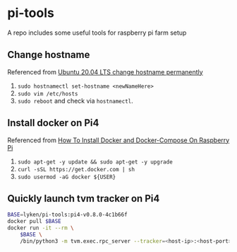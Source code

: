 # pi-tools
A repo includes some useful tools for raspberry pi farm setup

## Change hostname
Referenced from [Ubuntu 20.04 LTS change hostname permanently](https://www.cyberciti.biz/faq/ubuntu-20-04-lts-change-hostname-permanently/?__cf_chl_captcha_tk__=pmd_1b29680c4be50f46e93b3caebe30a07e2aa97ed0-1627699663-0-gqNtZGzNAyKjcnBszQkO)

1. `sudo hostnamectl set-hostname <newNameHere>`
2. `sudo vim /etc/hosts`
3. `sudo reboot` and check via `hostnamectl`.

## Install docker on Pi4
Referenced from [How To Install Docker and Docker-Compose On Raspberry Pi](https://dev.to/elalemanyo/how-to-install-docker-and-docker-compose-on-raspberry-pi-1mo)

1. `sudo apt-get -y update && sudo apt-get -y upgrade`
2. `curl -sSL https://get.docker.com | sh`
3. `sudo usermod -aG docker ${USER}`

## Quickly launch tvm tracker on Pi4

```bash
BASE=lyken/pi-tools:pi4-v0.8.0-4c1b66f
docker pull $BASE
docker run -it --rm \
    $BASE \
    /bin/python3 -m tvm.exec.rpc_server --tracker=<host-ip>:<host-port> --key rasp4b
```

